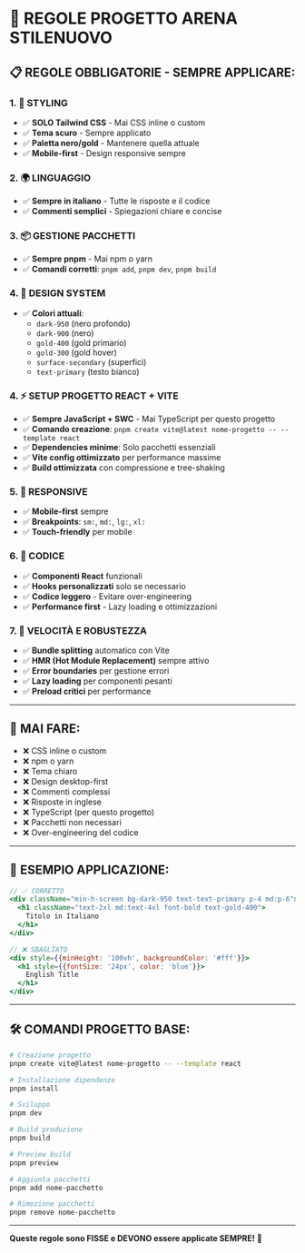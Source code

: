# 🚀 REGOLE PROGETTO ARENA STILENUOVO

## 📋 **REGOLE OBBLIGATORIE - SEMPRE APPLICARE:**

### **1. 🎨 STYLING**
- ✅ **SOLO Tailwind CSS** - Mai CSS inline o custom
- ✅ **Tema scuro** - Sempre applicato
- ✅ **Paletta nero/gold** - Mantenere quella attuale
- ✅ **Mobile-first** - Design responsive sempre

### **2. 🌍 LINGUAGGIO**
- ✅ **Sempre in italiano** - Tutte le risposte e il codice
- ✅ **Commenti semplici** - Spiegazioni chiare e concise

### **3. 📦 GESTIONE PACCHETTI**
- ✅ **Sempre pnpm** - Mai npm o yarn
- ✅ **Comandi corretti**: `pnpm add`, `pnpm dev`, `pnpm build`

### **4. 🎯 DESIGN SYSTEM**
- ✅ **Colori attuali**:
  - `dark-950` (nero profondo)
  - `dark-900` (nero)
  - `gold-400` (gold primario)
  - `gold-300` (gold hover)
  - `surface-secondary` (superfici)
  - `text-primary` (testo bianco)

### **4. ⚡ SETUP PROGETTO REACT + VITE**
- ✅ **Sempre JavaScript + SWC** - Mai TypeScript per questo progetto
- ✅ **Comando creazione**: `pnpm create vite@latest nome-progetto -- --template react`
- ✅ **Dependencies minime**: Solo pacchetti essenziali
- ✅ **Vite config ottimizzato** per performance massime
- ✅ **Build ottimizzata** con compressione e tree-shaking

### **5. 📱 RESPONSIVE**
- ✅ **Mobile-first** sempre
- ✅ **Breakpoints**: `sm:`, `md:`, `lg:`, `xl:`
- ✅ **Touch-friendly** per mobile

### **6. 🔧 CODICE**
- ✅ **Componenti React** funzionali
- ✅ **Hooks personalizzati** solo se necessario
- ✅ **Codice leggero** - Evitare over-engineering
- ✅ **Performance first** - Lazy loading e ottimizzazioni

### **7. 🚀 VELOCITÀ E ROBUSTEZZA**
- ✅ **Bundle splitting** automatico con Vite
- ✅ **HMR (Hot Module Replacement)** sempre attivo
- ✅ **Error boundaries** per gestione errori
- ✅ **Lazy loading** per componenti pesanti
- ✅ **Preload critici** per performance

---

## 🚫 **MAI FARE:**
- ❌ CSS inline o custom
- ❌ npm o yarn
- ❌ Tema chiaro
- ❌ Design desktop-first
- ❌ Commenti complessi
- ❌ Risposte in inglese
- ❌ TypeScript (per questo progetto)
- ❌ Pacchetti non necessari
- ❌ Over-engineering del codice

---

## 📝 **ESEMPIO APPLICAZIONE:**
```jsx
// ✅ CORRETTO
<div className="min-h-screen bg-dark-950 text-text-primary p-4 md:p-6">
  <h1 className="text-2xl md:text-4xl font-bold text-gold-400">
    Titolo in Italiano
  </h1>
</div>

// ❌ SBAGLIATO
<div style={{minHeight: '100vh', backgroundColor: '#fff'}}>
  <h1 style={{fontSize: '24px', color: 'blue'}}>
    English Title
  </h1>
</div>
```

---

## 🛠️ **COMANDI PROGETTO BASE:**
```bash
# Creazione progetto
pnpm create vite@latest nome-progetto -- --template react

# Installazione dipendenze
pnpm install

# Sviluppo
pnpm dev

# Build produzione
pnpm build

# Preview build
pnpm preview

# Aggiunta pacchetti
pnpm add nome-pacchetto

# Rimozione pacchetti
pnpm remove nome-pacchetto
```

---

**Queste regole sono FISSE e DEVONO essere applicate SEMPRE!** 🎯

